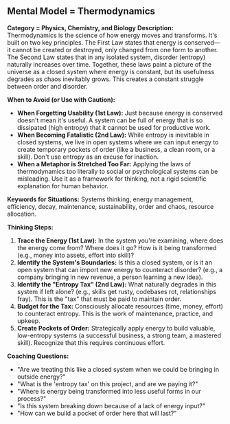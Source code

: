 ## Mental Model = Thermodynamics

**Category = Physics, Chemistry, and Biology**
**Description:** 
Thermodynamics is the science of how energy moves and transforms. It's built on two key principles. The First Law states that energy is conserved—it cannot be created or destroyed, only changed from one form to another. The Second Law states that in any isolated system, disorder (entropy) naturally increases over time. Together, these laws paint a picture of the universe as a closed system where energy is constant, but its usefulness degrades as chaos inevitably grows. This creates a constant struggle between order and disorder.

**When to Avoid (or Use with Caution):**
- **When Forgetting Usability (1st Law):** Just because energy is conserved doesn't mean it's useful. A system can be full of energy that is so dissipated (high entropy) that it cannot be used for productive work.
- **When Becoming Fatalistic (2nd Law):** While entropy is inevitable in closed systems, we live in open systems where we can input energy to create temporary pockets of order (like a business, a clean room, or a skill). Don't use entropy as an excuse for inaction.
- **When a Metaphor is Stretched Too Far:** Applying the laws of thermodynamics too literally to social or psychological systems can be misleading. Use it as a framework for thinking, not a rigid scientific explanation for human behavior.

**Keywords for Situations:**
Systems thinking, energy management, efficiency, decay, maintenance, sustainability, order and chaos, resource allocation.

**Thinking Steps:**
1. **Trace the Energy (1st Law):** In the system you're examining, where does the energy come from? Where does it go? How is it being transformed (e.g., money into assets, effort into skill)?
2. **Identify the System's Boundaries:** Is this a closed system, or is it an open system that can import new energy to counteract disorder? (e.g., a company bringing in new revenue, a person learning a new idea).
3. **Identify the "Entropy Tax" (2nd Law):** What naturally degrades in this system if left alone? (e.g., skills get rusty, codebases rot, relationships fray). This is the "tax" that must be paid to maintain order.
4. **Budget for the Tax:** Consciously allocate resources (time, money, effort) to counteract entropy. This is the work of maintenance, practice, and upkeep.
5. **Create Pockets of Order:** Strategically apply energy to build valuable, low-entropy systems (a successful business, a strong team, a mastered skill). Recognize that this requires continuous effort.

**Coaching Questions:**
- "Are we treating this like a closed system when we could be bringing in outside energy?"
- "What is the 'entropy tax' on this project, and are we paying it?"
- "Where is energy being transformed into less useful forms in our process?"
- "Is this system breaking down because of a lack of energy input?"
- "How can we build a pocket of order here that will last?"